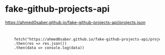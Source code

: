 # fake-github-projects-api
https://ahmed0saber.github.io/fake-github-projects-api/projects.json

<code>
<pre>
    fetch("https://ahmed0saber.github.io/fake-github-projects-api/projects.json")
    .then(res => res.json())
    .then(data => console.log(data))
</pre>
</code>